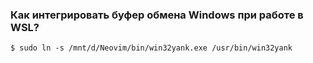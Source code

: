 ### Как интегрировать буфер обмена Windows при работе в WSL?

```shell
$ sudo ln -s /mnt/d/Neovim/bin/win32yank.exe /usr/bin/win32yank
```
